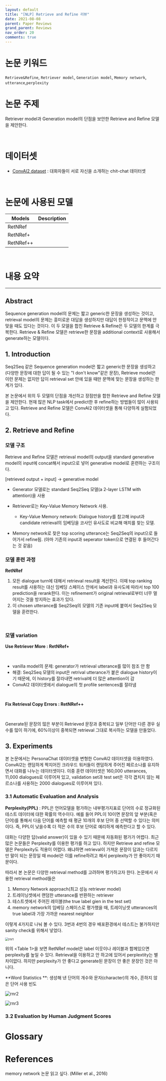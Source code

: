 ```yaml
---
layout: default
title: "[NLP] Retrieve and Refine 리뷰"
date: 2021-08-08
parent: Paper Reviews
grand_parent: Reviews
nav_order: 20
comments: true
---
```






# 논문 키워드

`Retrieve&Refine`, `Retriever model`, `Generation model`, `Memory network`, `utterance`,`perplexity`



# 논문 주제 

Retriever model과 Generation model의 단점을 보안한 Retrieve and Refine 모델을 제안한다.



<br>

# 데이터셋

* [ConvAI2 dataset](http://convai.io/) : 대화자들이 서로 자신을 소개하는 chit-chat 데이터셋 

  

<br>

# 논문에 사용된 모델

| Models  | Description |
| ------- | ----------- |
| RetNRef |             |
| RetNRef+ | |
|RetNRef++| |



<br>

# 내용 요약

---

## Abstract

Sequence generation model의 문제는 짧고 generic한 문장을 생성하는 것이고, retrieval model의 문제는 흥미로운 대답을 생성하지만 대답이 한정적이고 문맥에 안 맞을 때도 있다는 것이다. 이 두 모델을 합친 Retrieve & Refine은 두 모델의 한계를 극복한다. Retrieve & Refine 모델은 retrieve한 문장을 additional context로 사용해서 generate하는 모델이다.



## 1. Introduction

Seq2Seq 같은 Sequence generation model은 짧고 generic한 문장을 생성하고(다양한 문장에 대한 답이 될 수 있는 "I don't know"같은 문장), Retrieve model은 이런 문제는 없지만 답이 retrieval set 안에 있을 때만 문맥에 맞는 문장을 생성하는 한계가 있다.



본 논문에서 위의 두 모델의 단점을 개선하고 장점만을 합한 Retrieve and Refine 모델을 제안한다. 현재 많은 NLP task에서 predict한 후 refine하는 방법들이 많이 사용되고 있다. Retrieve and Refine 모델은 ConvAI2 데이터셋을 통해 다양하게 실험되었다.



## 2. Retrieve and Refine



### 모델 구조

Retrieve and Refine 모델은 retrieval model의 output을  standard generative model의 input에 concat해서 input으로 넣어 generative model로 훈련하는 구조이다.



[retrieved output + input] -> generative model



* Generator 모델로는 standard Seq2Seq 모델(a 2-layer LSTM with attention)을 사용

* Retriever로는 Key-Value Memory Network 사용.
  * Key-Value Memory network: Dialogue history를 참고해 input과 candidate retrieval의 임베딩을 코사인 유사도로 비교해 매치를 찾는 모델. 


* Memory network로 찾은 top scoring utterance는 Seq2Seq의 input으로 들어가서 refine됨. (아마 기존의 input과 seperator token으로 연결된 후 들어간다는 것 같음)



### 모델 훈련 **과정** 

**RetNRef**

1. 모든 dialogue turn에 대해서 retrieval result을 계산한다. 이때 top ranking result를 사용하는 대신 임베딩 스페이스 안에서 label과 유사도에 따라서 top 100 prediction을 rerank한다. 이는 refinement가 original retrieval로부터 너무 멀어지는 것을 방지하는 효과가 있다.
2. 이 chosen utterance를 Seq2Seq의 모델의 기존 input에 붙여서 Seq2Seq 모델을 훈련한다.

<br>



### 모델 variation 

**Use Retriever More : RetNRef+**

<br>

* vanilla model의 문제: generator가 retrieval utterance를 많이 참조 안 함
* 해결: Seq2Seq 모델의 input은 retrival utterance가 붙은 dialogue history이기 때문에, 이 history를 잘라내면 retrival에 더 많은 attention이 감
* ConvAI2 데이터셋에서 dialogue의 첫 profile sentences를 잘라냄

<br>

**Fix Retrieval Copy Errors : RetNRef++** 

<br>

Generate된 문장의 많은 부분이 Retrieved 문장과 중복되고 일부 단어만 다른 경우 실수를 많이 하기에, 60%이상이 중복되면 retrieval 그대로 복사하는 모델을 만들었다.





## 3. Experiments

본 논문에서는 PersonaChat 데이터셋을 변형한 ConvAI2 데이터셋을 이용하였다. ConvAI2는 랜덤하게 짝지어진 크라우드 워커들이 랜덤하게 주어진 페르소나를 유지하면서 대화를 나누는 데이터셋이다.  이중 훈련 데이터셋은 160,000 utterances, 11,000 dialogues로 이루어져 있고, validation set과 test set은 각각 겹치지 않는 페르소나를 사용하는 2000 dialogues로 이루어져 있다.



### 3.1 Automatic Evaluation and Analysis

**Perplexity(PPL)** : PPL은 언어모델을 평가하는 내부평가지표로 단어의 수로 정규화된 테스트 데이터에 대한 확률의 역수이다. 예를 들어 PPL이 10이면 문장의 앞 부분(혹은 단어)를 통해서 다음 단어를 예측할 때 평균 10개의 후보 단어 중 선택할 수 있다는 의미이다. 즉, PPL이 낮을수록 더 적은 수의 후보 단어로 예리하게 예측한다고 할 수 있다.

대화는 다양한 답(valid answer)이 있을 수 있기 때문에 자동화된 평가가 어렵다. 최근 많은 논문들은 Perplexity를 이용한 평가를 하고 있다. 하지만 Retrieve and refine 모델은 Perplexity도 적용이 어렵다. 왜냐하면 retrieval이 가져온 문장이 답과는 다르지만 말이 되는 문장일 때 model은 이를 refine하려고 해서 perplexity가 안 좋아지기 때문이다.



따라서 본 논문은 다양한 retrieval method를 고려하며 평가하고자 한다. 논문에서 사용한 retrieval method들은
1. Memory Network approach(최고 성능 retriever model)
2. 트레이닝셋에서 랜덤한 utterance를 반환하는 retriever
3. 테스트셋에서 주어진 레이블(the true label gien in the test set)
4.  memory network의 임베딩 스페이스로 평가했을 때, 트레이닝셋 utterances의 true label과 가장 가까운 nearest neighbor 

이렇게 4가지로 나눠 볼 수 있다. 3번과 4번의 경우 배포환경에서 테스트는 불가하지만 sanity check를 위해서 넣었다.



<img src="https://github.com/terri1102/terri1102.github.io/blob/master/assets/images/review/rnr1.jpg?raw=true" alt="rnr1" style="zoom:67%;" />

위의 <Table 1>을 보면 RetNRef model은  label 이웃이나 레이블과 함께있으면 perplexity를 높일 수 있다. Retrieval을 이용하고 안 하고에 있어서 perplextity는 별 차이없다.
하지만 perplexity가 안 좋다고 generate된 문장이 안 좋은 문장인 것은 아니다.



**Word Statistics **: 생성해 낸 단어의 개수와 문자(character)의 개수, 흔하지 않은 단어 사용 빈도

![rnr2]()



![rnr3]()

### 3.2 Evaluation by Human Judgment Scores



# Glossary









# References

memory network 논문 읽고 싶다. (Miller et al., 2016)

